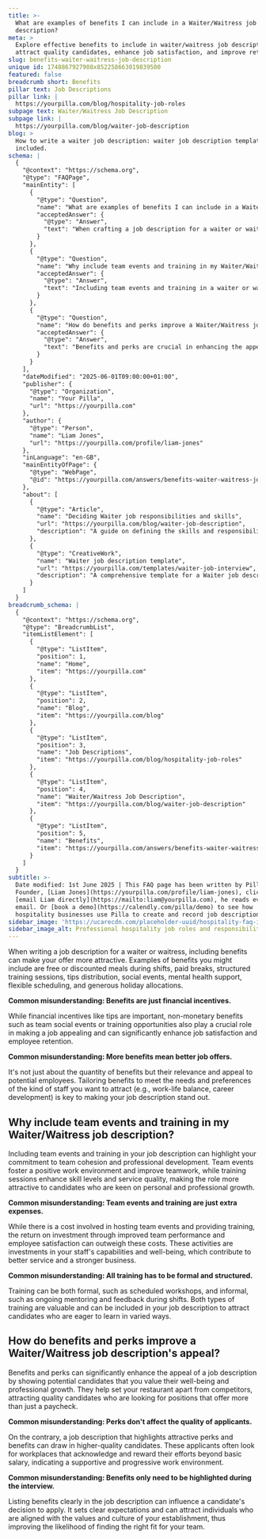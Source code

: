 ```yaml
---
title: >-
  What are examples of benefits I can include in a Waiter/Waitress job
  description?
meta: >
  Explore effective benefits to include in waiter/waitress job descriptions to
  attract quality candidates, enhance job satisfaction, and improve retention.
slug: benefits-waiter-waitress-job-description
unique id: 1748867927908x852258663019839500
featured: false
breadcrumb short: Benefits
pillar text: Job Descriptions
pillar link: |
  https://yourpilla.com/blog/hospitality-job-roles
subpage text: Waiter/Waitress Job Description
subpage link: |
  https://yourpilla.com/blog/waiter-job-description
blog: >
  How to write a waiter job description: waiter job description template
  included.
schema: |
  {
    "@context": "https://schema.org",
    "@type": "FAQPage",
    "mainEntity": [
      {
        "@type": "Question",
        "name": "What are examples of benefits I can include in a Waiter/Waitress job description?",
        "acceptedAnswer": {
          "@type": "Answer",
          "text": "When crafting a job description for a waiter or waitress, consider including various benefits to enhance its attractiveness. Potential benefits may include free or discounted meals during shifts, paid breaks, structured training sessions, equitable tips distribution, social events, mental health support, flexible scheduling, and generous holiday allocations. Including both monetary and non-monetary benefits can improve job satisfaction and employee retention, making the position more appealing."
        }
      },
      {
        "@type": "Question",
        "name": "Why include team events and training in my Waiter/Waitress job description?",
        "acceptedAnswer": {
          "@type": "Answer",
          "text": "Including team events and training in a waiter or waitress job description underscores your dedication to team cohesion and professional development. Team events promote a positive work atmosphere and enhance team collaboration. Training sessions improve skills and service quality, making the role attractive to candidates interested in personal and professional growth. These elements are beneficial investments that strengthen your business by boosting team performance and employee satisfaction."
        }
      },
      {
        "@type": "Question",
        "name": "How do benefits and perks improve a Waiter/Waitress job description's appeal?",
        "acceptedAnswer": {
          "@type": "Answer",
          "text": "Benefits and perks are crucial in enhancing the appeal of a waiter or waitress job description by showing that your restaurant values the well-being and professional growth of its staff. They help differentiate your establishment from competitors, attracting skilled candidates who are in search of more than just a salary. These benefits can motivate higher-quality applicants to join a work environment that supports and rewards their efforts."
        }
      }
    ],
    "dateModified": "2025-06-01T09:00:00+01:00",
    "publisher": {
      "@type": "Organization",
      "name": "Your Pilla",
      "url": "https://yourpilla.com"
    },
    "author": {
      "@type": "Person",
      "name": "Liam Jones",
      "url": "https://yourpilla.com/profile/liam-jones"
    },
    "inLanguage": "en-GB",
    "mainEntityOfPage": {
      "@type": "WebPage",
      "@id": "https://yourpilla.com/answers/benefits-waiter-waitress-job-description"
    },
    "about": [
      {
        "@type": "Article",
        "name": "Deciding Waiter job responsibilities and skills",
        "url": "https://yourpilla.com/blog/waiter-job-description",
        "description": "A guide on defining the skills and responsibilities required for a Waiter to ensure an effective job description and successful hiring."
      },
      {
        "@type": "CreativeWork",
        "name": "Waiter job description template",
        "url": "https://yourpilla.com/templates/waiter-job-interview",
        "description": "A comprehensive template for a Waiter job description to help employers create detailed and attractive job offers."
      }
    ]
  }
breadcrumb_schema: |
  {
    "@context": "https://schema.org",
    "@type": "BreadcrumbList",
    "itemListElement": [
      {
        "@type": "ListItem",
        "position": 1,
        "name": "Home",
        "item": "https://yourpilla.com"
      },
      {
        "@type": "ListItem",
        "position": 2,
        "name": "Blog",
        "item": "https://yourpilla.com/blog"
      },
      {
        "@type": "ListItem",
        "position": 3,
        "name": "Job Descriptions",
        "item": "https://yourpilla.com/blog/hospitality-job-roles"
      },
      {
        "@type": "ListItem",
        "position": 4,
        "name": "Waiter/Waitress Job Description",
        "item": "https://yourpilla.com/blog/waiter-job-description"
      },
      {
        "@type": "ListItem",
        "position": 5,
        "name": "Benefits",
        "item": "https://yourpilla.com/answers/benefits-waiter-waitress-job-description"
      }
    ]
  }
subtitle: >-
  Date modified: 1st June 2025 | This FAQ page has been written by Pilla
  Founder, [Liam Jones](https://yourpilla.com/profile/liam-jones), click to
  [email Liam directly](https://mailto:liam@yourpilla.com), he reads every
  email. Or [book a demo](https://calendly.com/pilla/demo) to see how
  hospitality businesses use Pilla to create and record job descriptions.
sidebar_image: 'https://ucarecdn.com/placeholder-uuid/hospitality-faq-image.jpg'
sidebar_image_alt: Professional hospitality job roles and responsibilities
---
```

When writing a job description for a waiter or waitress, including benefits can make your offer more attractive. Examples of benefits you might include are free or discounted meals during shifts, paid breaks, structured training sessions, tips distribution, social events, mental health support, flexible scheduling, and generous holiday allocations.

**Common misunderstanding: Benefits are just financial incentives.**

While financial incentives like tips are important, non-monetary benefits such as team social events or training opportunities also play a crucial role in making a job appealing and can significantly enhance job satisfaction and employee retention.

**Common misunderstanding: More benefits mean better job offers.**

It's not just about the quantity of benefits but their relevance and appeal to potential employees. Tailoring benefits to meet the needs and preferences of the kind of staff you want to attract (e.g., work-life balance, career development) is key to making your job description stand out.

## Why include team events and training in my Waiter/Waitress job description?

Including team events and training in your job description can highlight your commitment to team cohesion and professional development. Team events foster a positive work environment and improve teamwork, while training sessions enhance skill levels and service quality, making the role more attractive to candidates who are keen on personal and professional growth.

**Common misunderstanding: Team events and training are just extra expenses.**

While there is a cost involved in hosting team events and providing training, the return on investment through improved team performance and employee satisfaction can outweigh these costs. These activities are investments in your staff's capabilities and well-being, which contribute to better service and a stronger business.

**Common misunderstanding: All training has to be formal and structured.**

Training can be both formal, such as scheduled workshops, and informal, such as ongoing mentoring and feedback during shifts. Both types of training are valuable and can be included in your job description to attract candidates who are eager to learn in varied ways.

## How do benefits and perks improve a Waiter/Waitress job description's appeal?

Benefits and perks can significantly enhance the appeal of a job description by showing potential candidates that you value their well-being and professional growth. They help set your restaurant apart from competitors, attracting quality candidates who are looking for positions that offer more than just a paycheck.

**Common misunderstanding: Perks don't affect the quality of applicants.**

On the contrary, a job description that highlights attractive perks and benefits can draw in higher-quality candidates. These applicants often look for workplaces that acknowledge and reward their efforts beyond basic salary, indicating a supportive and progressive work environment.

**Common misunderstanding: Benefits only need to be highlighted during the interview.**

Listing benefits clearly in the job description can influence a candidate's decision to apply. It sets clear expectations and can attract individuals who are aligned with the values and culture of your establishment, thus improving the likelihood of finding the right fit for your team.
